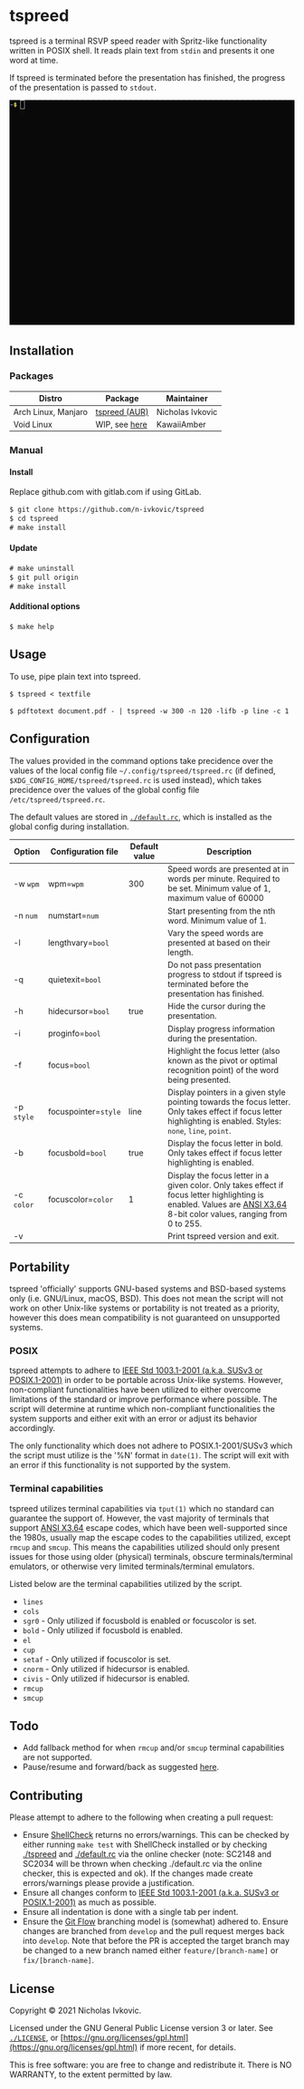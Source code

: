 # tspreed

tspreed is a terminal RSVP speed reader with Spritz-like functionality written in POSIX shell. It reads plain text from `stdin` and presents it one word at time.

If tspreed is terminated before the presentation has finished, the progress of the presentation is passed to `stdout`.

![tspreed demo gif](.img/tspreed.gif)

## Installation

### Packages

| Distro | Package | Maintainer |
| ---    | ---     | ---        |
| Arch Linux, Manjaro | [tspreed (AUR)](https://aur.archlinux.org/packages/tspreed/) | Nicholas Ivkovic |
| Void Linux          | WIP, see [here](https://github.com/void-linux/void-packages/pull/27113) | KawaiiAmber |

### Manual

#### Install

Replace github.com with gitlab.com if using GitLab.
```
$ git clone https://github.com/n-ivkovic/tspreed
$ cd tspreed
# make install
```

#### Update

```
# make uninstall
$ git pull origin
# make install
```

#### Additional options

```
$ make help
```

## Usage

To use, pipe plain text into tspreed.

```
$ tspreed < textfile
```
```	
$ pdftotext document.pdf - | tspreed -w 300 -n 120 -lifb -p line -c 1
```

## Configuration

The values provided in the command options take precidence over the values of the local config file `~/.config/tspreed/tspreed.rc` (if defined, `$XDG_CONFIG_HOME/tspreed/tspreed.rc` is used instead), which takes precidence over the values of the global config file `/etc/tspreed/tspreed.rc`.

The default values are stored in [`./default.rc`](./default.rc), which is installed as the global config during installation.

| Option     | Configuration file   | Default value | Description |
| ---        | ---                  | ---           | ---         |
| -w `wpm`   | wpm=`wpm`            | 300           | Speed words are presented at in words per minute. Required to be set. Minimum value of 1, maximum value of 60000 |
| -n `num`   | numstart=`num`       |               | Start presenting from the nth word. Minimum value of 1. |
| -l         | lengthvary=`bool`    |               | Vary the speed words are presented at based on their length. |
| -q         | quietexit=`bool`     |               | Do not pass presentation progress to stdout if tspreed is terminated before the presentation has finished. |
| -h         | hidecursor=`bool`    | true          | Hide the cursor during the presentation. |
| -i         | proginfo=`bool`      |               | Display progress information during the presentation. |
| -f         | focus=`bool`         |               | Highlight the focus letter (also known as the pivot or optimal recognition point) of the word being presented. |
| -p `style` | focuspointer=`style` | line          | Display pointers in a given style pointing towards the focus letter. Only takes effect if focus letter highlighting is enabled. Styles: `none`, `line`, `point`. |
| -b         | focusbold=`bool`     | true          | Display the focus letter in bold. Only takes effect if focus letter highlighting is enabled. |
| -c `color` | focuscolor=`color`   | 1             | Display the focus letter in a given color. Only takes effect if focus letter highlighting is enabled. Values are [ANSI X3.64](https://en.wikipedia.org/wiki/ANSI_escape_code) 8-bit color values, ranging from 0 to 255. |
| -v         |                      |               | Print tspreed version and exit. |

## Portability

tspreed 'officially' supports GNU-based systems and BSD-based systems only (i.e. GNU/Linux, macOS, BSD). This does not mean the script will not work on other Unix-like systems or portability is not treated as a priority, however this does mean compatibility is not guaranteed on unsupported systems.

### POSIX

tspreed attempts to adhere to [IEEE Std 1003.1-2001 (a.k.a. SUSv3 or POSIX.1-2001)](https://pubs.opengroup.org/onlinepubs/000095399/) in order to be portable across Unix-like systems. However, non-compliant functionalities have been utilized to either overcome limitations of the standard or improve performance where possible. The script will determine at runtime which non-compliant functionalities the system supports and either exit with an error or adjust its behavior accordingly.

The only functionality which does not adhere to POSIX.1-2001/SUSv3 which the script must utilize is the '%N' format in `date(1)`. The script will exit with an error if this functionality is not supported by the system.

### Terminal capabilities

tspreed utilizes terminal capabilities via `tput(1)` which no standard can guarantee the support of. However, the vast majority of terminals that support [ANSI X3.64](https://en.wikipedia.org/wiki/ANSI_escape_code) escape codes, which have been well-supported since the 1980s, usually map the escape codes to the capabilities utilized, except `rmcup` and `smcup`. This means the capabilities utilized should only present issues for those using older (physical) terminals, obscure terminals/terminal emulators, or otherwise very limited terminals/terminal emulators.

Listed below are the terminal capabilities utilized by the script.

* `lines`
* `cols`
* `sgr0` - Only utilized if focusbold is enabled or focuscolor is set.
* `bold` - Only utilized if focusbold is enabled.
* `el`
* `cup`
* `setaf` - Only utilized if focuscolor is set.
* `cnorm` - Only utilized if hidecursor is enabled.
* `civis` - Only utilized if hidecursor is enabled.
* `rmcup`
* `smcup`

## Todo

* Add fallback method for when `rmcup` and/or `smcup` terminal capabilities are not supported.
* Pause/resume and forward/back as suggested [here](https://github.com/n-ivkovic/tspreed/issues/3).

## Contributing

Please attempt to adhere to the following when creating a pull request:

* Ensure [ShellCheck](https://www.shellcheck.net/) returns no errors/warnings. This can be checked by either running `make test` with ShellCheck installed or by checking [./tspreed](./tspreed) and [./default.rc](./default.rc) via the online checker (note: SC2148 and SC2034 will be thrown when checking ./default.rc via the online checker, this is expected and ok). If the changes made create errors/warnings please provide a justification.
* Ensure all changes conform to [IEEE Std 1003.1-2001 (a.k.a. SUSv3 or POSIX.1-2001)](https://pubs.opengroup.org/onlinepubs/000095399/) as much as possible.
* Ensure all indentation is done with a single tab per indent.
* Ensure the [Git Flow](https://nvie.com/posts/a-successful-git-branching-model/) branching model is (somewhat) adhered to. Ensure changes are branched from `develop` and the pull request merges back into `develop`. Note that before the PR is accepted the target branch may be changed to a new branch named either `feature/[branch-name]` or `fix/[branch-name]`.

## License

Copyright © 2021 Nicholas Ivkovic.

Licensed under the GNU General Public License version 3 or later. See [`./LICENSE`](./LICENSE), or [https://gnu.org/licenses/gpl.html](https://gnu.org/licenses/gpl.html) if more recent, for details.

This is free software: you are free to change and redistribute it. There is NO WARRANTY, to the extent permitted by law.
